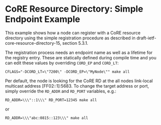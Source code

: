 CoRE Resource Directory: Simple Endpoint Example
================================================

This example shows how a node can register with a CoRE resource directory using
the simple registration procedure as described in
draft-ietf-core-resource-directory-15, section 5.3.1.

The registration process needs an endpoint name as well as a lifetime for the
registry entry. These are statically defined during compile time and you can
edit these values by overriding `CORD_EP` and `CORD_LT`:
```
CFLAGS="-DCORD_LT=\"7200\" -DCORD_EP=\"MyNode\"" make all
```

Per default, the node is looking for the CoRE RD at the all nodes link-local
multicast address [FF02::1]:5683. To change the target address or port, simply
override the `RD_ADDR` and `RD_PORT` variables, e.g.:
```
RD_ADDR=\\\"::1\\\" RD_PORT=12345 make all
```
or
```
RD_ADDR=\\\"abc:0815::123\\\" make all
```
